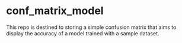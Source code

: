 # conf_matrix_model
 
This repo is destined to storing a simple confusion matrix that aims to display the accuracy of a model trained with a sample dataset.